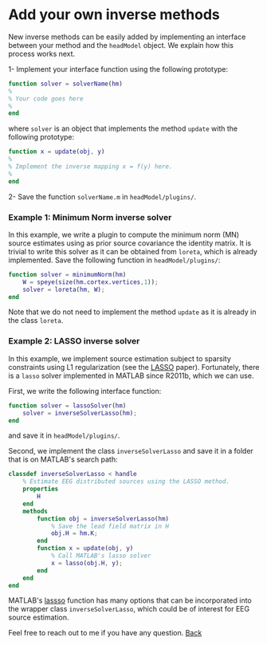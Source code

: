 # Add your own inverse methods
New inverse methods can be easily added by implementing an interface between your method and the `headModel` object. We explain how this process works next.

1- Implement your interface function using the following prototype:
```matlab
function solver = solverName(hm)
%
% Your code goes here
%
end
```
where `solver` is an object that implements the method `update` with the following prototype:
```matlab
function x = update(obj, y)
%
% Implement the inverse mapping x = f(y) here.
%
end
```
2- Save the function `solverName.m` in `headModel/plugins/`.

### Example 1: Minimum Norm inverse solver
In this example, we write a plugin to compute the minimum norm (MN) source estimates using as prior source covariance the identity matrix. It is trivial to write this solver as it can be obtained from `loreta`, which is already implemented. Save the following function in `headModel/plugins/`:
```matlab
function solver = minimumNorm(hm)
    W = speye(size(hm.cortex.vertices,1));
    solver = loreta(hm, W);
end
```
Note that we do not need to implement the method `update` as it is already in the class `loreta`.

### Example 2: LASSO inverse solver
In this example, we implement source estimation subject to sparsity constraints using L1 regularization (see the [LASSO](https://statweb.stanford.edu/~tibs/lasso/lasso.pdf) paper). Fortunately, there is a `lasso` solver implemented in MATLAB since R2011b, which we can use. 

First, we write the following interface function:
```matlab
function solver = lassoSolver(hm)
    solver = inverseSolverLasso(hm);
end
```
and save it in `headModel/plugins/`.

Second, we implement the class `inverseSolverLasso` and save it in a folder that is on MATLAB's search path:
```matlab
classdef inverseSolverLasso < handle
    % Estimate EEG distributed sources using the LASSO method.
    properties
        H
    end
    methods
        function obj = inverseSolverLasso(hm)
            % Save the lead field matrix in H
            obj.H = hm.K;
        end
        function x = update(obj, y)
            % Call MATLAB's lasso solver
            x = lasso(obj.H, y);
        end
    end
end
```

MATLAB's [lassso](https://www.mathworks.com/help/stats/lasso.html) function has many options that can be incorporated into the wrapper class `inverseSolverLasso`, which could be of interest for EEG source estimation. 

Feel free to reach out to me if you have any question.
[Back](https://github.com/aojeda/headModel/blob/master/doc/Documentation.md)
